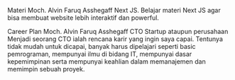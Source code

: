 Materi
Moch. Alvin Faruq Asshegaff
Next JS.
Belajar materi Next JS agar bisa membuat website lebih interaktif dan powerful.

Career Plan
Moch. Alvin Faruq Asshegaff
CTO Startup ataupun perusahaan
Menjadi seorang CTO ialah rencana karir yang ingin saya capai. Tentunya tidak mudah untuk dicapai, banyak harus dipelajari seperti basic pemrograman, mempunyai ilmu di bidang IT, mempunyai dasar kepemimpinan serta mempunyai keahlian dalam memanajemen dan memimpin sebuah proyek.